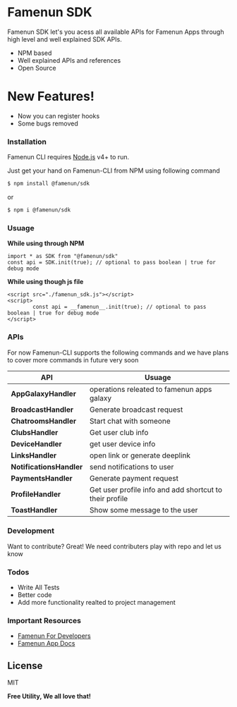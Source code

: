 
# Famenun SDK

Famenun SDK let's you acess all available APIs for Famenun Apps through high level and well explained SDK APIs.

  - NPM based
  - Well explained APIs and references
  - Open Source

# New Features!

  - Now you can register hooks
  - Some bugs removed

### Installation

Famenun CLI requires [Node.js](https://nodejs.org/) v4+ to run.

Just get your hand on Famenun-CLI from NPM using following command

```sh
$ npm install @famenun/sdk
```
or
```sh
$ npm i @famenun/sdk
```

### Usuage

**While using through NPM**
```
import * as SDK from "@famenun/sdk"
const api = SDK.init(true); // optional to pass boolean | true for debug mode
```
**While using though js file**
```
<script src="./famenun_sdk.js"></script>
<script>
        const api = __famenun__.init(true); // optional to pass boolean | true for debug mode
</script>
```

### APIs

For now Famenun-CLI supports the following commands and we have plans to cover more commands in future very soon

| API | Usuage |
| ------ | ------ |
| **AppGalaxyHandler** | operations releated to famenun apps galaxy |
| **BroadcastHandler** | Generate broadcast request  |
| **ChatroomsHandler** | Start chat with someone  |
| **ClubsHandler** | Get user club info |
| **DeviceHandler** | get user device info  |
| **LinksHandler** | open link or generate deeplink  |
| **NotificationsHandler** | send notifications to user  |
| **PaymentsHandler** | Generate payment request  |
| **ProfileHandler** | Get user profile info and add shortcut to their profile |
| **ToastHandler** | Show some message to the user  |

### Development

Want to contribute? Great!
We need contributers
play with repo and let us know

### Todos

 - Write All Tests
 - Better code
 - Add more functionality realted to project management

### Important Resources

 - [Famenun For Developers](https://developers.famenun.com/)
 - [Famenun App Docs](https://developers.famenun.com/docs)

License
----

MIT


**Free Utility, We all love that!**
